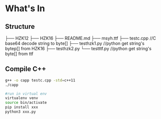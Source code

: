 # What's In
## Structure
├── HZK12
├── HZK16
├── README.md
├── msyh.ttf
├── testc.cpp        //C base64 decode string to byte[]
├── testhzk1.py      //python get string's bytep[] from HZK16 
├── testhzk2.py
└── testttf.py       //python get string's byte[] from ttf 

## Compile C++ 

```bash
g++ -o capp testc.cpp -std=c++11
./capp
```

``` bash
#run in virtual env
virtualenv venv
source bin/activate
pip install xxx
python3 xxx.py
```
